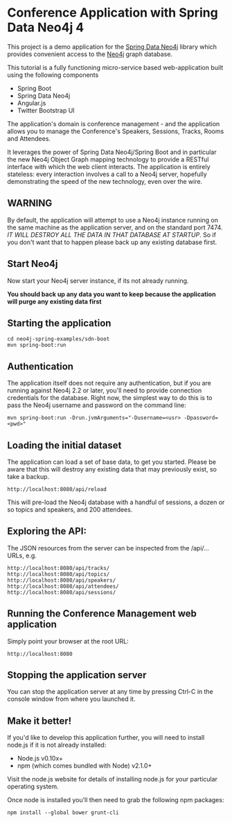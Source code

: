Conference Application with Spring Data Neo4j 4
===============================================

This project is a demo application for the [Spring Data Neo4j](https://github.com/SpringSource/spring-data-neo4j)
library which provides convenient access to the [Neo4j](http://neo4j.org) graph database.

This tutorial is a fully functioning micro-service based web-application built using the following components

- Spring Boot
- Spring Data Neo4j
- Angular.js
- Twitter Bootstrap UI

The application's domain is conference management - and the application
allows you to manage the Conference's Speakers, Sessions, Tracks, Rooms and Attendees.

It leverages the power of Spring Data Neo4j/Spring Boot and in particular the new Neo4j Object Graph mapping technology to provide a RESTful interface with which the web client interacts. The application is entirely stateless: every interaction involves a call to a Neo4j server, hopefully demonstrating the speed of the new technology, even over the wire.

WARNING
-------
By default, the application will attempt to use a Neo4j instance running on the same machine as the application server, and on the standard port 7474. *IT WILL DESTROY ALL THE DATA IN THAT DATABASE AT STARTUP*. So if you don't want that to happen please back up any existing database first.

Start Neo4j
-----------

Now start your Neo4j server instance, if its not already running. 

**You should back up any data you want to keep because the application will purge any existing data first**

Starting the application
------------------------

    cd neo4j-spring-examples/sdn-boot
    mvn spring-boot:run

Authentication
--------------
The application itself does not require any authentication, but if you are running against Neo4j 2.2 or later,
you'll need to provide connection credentials for the database. Right now, the simplest way to do this is to pass
the Neo4j username and password on the command line:

    mvn spring-boot:run -Drun.jvmArguments="-Dusername=<usr> -Dpassword=<pwd>"

Loading the initial dataset
---------------------------
The application can load a set of base data, to get you started. Please be aware that this will destroy
any existing data that may previously exist, so take a backup.

    http://localhost:8080/api/reload

This will pre-load the Neo4j database with a handful of sessions, a dozen or so topics and speakers,
and 200 attendees.

Exploring the API:
-----------------
The JSON resources from the server can be inspected from the /api/... URLs, e.g.

    http://localhost:8080/api/tracks/
    http://localhost:8080/api/topics/
    http://localhost:8080/api/speakers/
    http://localhost:8080/api/attendees/
    http://localhost:8080/api/sessions/

Running the Conference Management web application
-------------------------------------------------
Simply point your browser at the root URL:

    http://localhost:8080

Stopping the application server
-------------------------------
You can stop the application server at any time by pressing Ctrl-C in the console window from where you launched it.

Make it better!
---------------
If you'd like to develop this application further, you will need to install node.js if it is not already installed:

- Node.js v0.10x+
- npm (which comes bundled with Node) v2.1.0+

Visit the node.js website for details of installing node.js for your particular operating system.

Once node is installed you'll then need to grab the following npm packages:

    npm install --global bower grunt-cli






